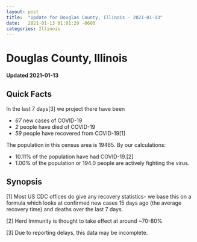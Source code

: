 ```yaml
---
layout: post
title:  "Update for Douglas County, Illinois - 2021-01-13"
date:   2021-01-13 01:01:29 -0600
categories: Illinois
---
```


# Douglas County, Illinois
#### Updated 2021-01-13

## Quick Facts

In the last 7 days[3] we project there have been
- *67* new cases of COVID-19
- *2* people have died of COVID-19
- *59* people have recovered from COVID-19[1]

The population in this census area is 19465. By our calculations:
- 10.11% of the population have had COVID-19.[2]
- 1.00% of the population or 194.0 people are actively fighting the virus.

## Synopsis




[1] Most US CDC offices do give any recovery statistics- we base this on a formula which looks at confirmed new cases
15 days ago (the average recovery time) and deaths over the last 7 days.

[2] Herd Immunity is thought to take effect at around ~70-80%

[3] Due to reporting delays, this data may be incomplete.
 
    